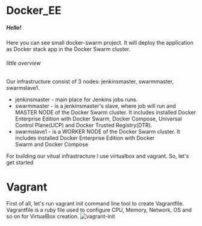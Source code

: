 # Docker_EE

##### Hello!
Here you can see small docker-swarm project. It will deploy the application as Docker stack app in the Docker Swarm cluster.
######  little overview
Our infrastructure consist of 3 nodes: jenkinsmaster, swarmmaster, swarmslave1.
* jenkinsmaster - main place for Jenkins jobs runs.
* swarmmaster - is a jenkinsmaster's slave, where job will run and MASTER NODE of the Docker Swarm cluster. It includes installed Docker Enterprise Edition with Docker Swarm, Docker Compose, Universal Control Plane(UCP) and Docker Trusted Registry(DTR).
* swarmslave1 - is a WORKER NODE of the Docker Swarm cluster. It includes installed Docker Enterprise Edition with Docker Swarm and Docker Compose

For building our vitual infrastracture I use virtualbox and vagrant. So, let's get started

# Vagrant
First of all, let's run vagrant init command line tool to create Vagrantfile. Vagrantfile is a ruby file used to configure CPU, Memory, Network, OS and so on for VirtualBox creation.
![vagrant-init](https://user-images.githubusercontent.com/30426958/56807499-b4f5ac00-6837-11e9-8fb0-86be6d79bc0c.png)

